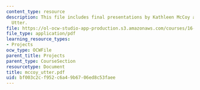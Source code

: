 ```yaml
---
content_type: resource
description: This file includes final presentations by Kathleen McCoy and Darlene
  Utter.
file: https://ol-ocw-studio-app-production.s3.amazonaws.com/courses/16-622-experimental-projects-ii-fall-2003/bf003c2cf952c6a49b6706ed8c53faee_mccoy_utter.pdf
file_type: application/pdf
learning_resource_types:
- Projects
ocw_type: OCWFile
parent_title: Projects
parent_type: CourseSection
resourcetype: Document
title: mccoy_utter.pdf
uid: bf003c2c-f952-c6a4-9b67-06ed8c53faee
---
```

